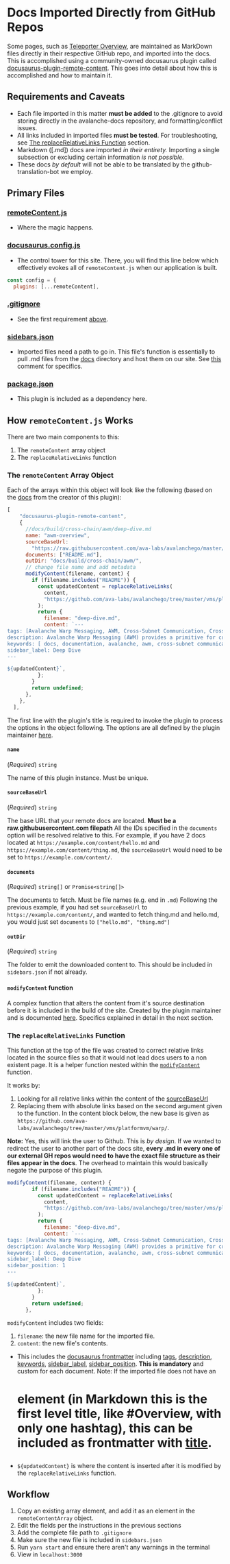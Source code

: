 # Docs Imported Directly from GitHub Repos

Some pages, such as
[Teleporter Overview](https://docs.avax.network/build/cross-chain/teleporter/overview),
are maintained as MarkDown files directly in their respective GitHub repo, and imported into the docs.
This is accomplished using a community-owned docusaurus plugin called [docusaurus-plugin-remote-content](https://github.com/rdilweb/docusaurus-plugin-remote-content?tab=readme-ov-file#docusaurus-plugin-remote-content). This goes into detail about how this is accomplished and how to maintain it.

## Requirements and Caveats

- Each file imported in this matter **must be added** to the .gitignore to avoid storing directly in the avalanche-docs repository, and formatting/conflict issues.
- All links included in imported files **must be tested**. For troubleshooting, see [The replaceRelativeLinks Function](#the-replacerelativelinks-function) section.
- Markdown ([.md]) docs are imported _in their entirety._ Importing a single subsection or excluding certain information _is not possible._
- These docs _by default_ will not be able to be translated by the github-translation-bot we employ.

## Primary Files

### [remoteContent.js](configs/remoteContent.js)

- Where the magic happens.

### [docusaurus.config.js](/docusaurus.config.js)

- The control tower for this site. There, you will find this line below which effectively evokes all of `remoteContent.js` when our application is built.

```js
const config = {
  plugins: [...remoteContent],
```

### [.gitignore](/.gitignore)

- See the first requirement [above](#requirements-and-caveats).

### [sidebars.json](/sidebars.json)

- Imported files need a path to go in. This file's function is essentially to pull .md files from the [docs](/docs) directory and host them on our site. See [this](#outdir) comment for specifics.

### [package.json](/package.json)

- This plugin is included as a dependency here.

## How `remoteContent.js` Works

There are two main components to this:

1. The `remoteContent` array object
2. The `replaceRelativeLinks` function

### The `remoteContent` Array Object

Each of the arrays within this object will look like the following (based on the [docs](https://github.com/rdilweb/docusaurus-plugin-remote-content?tab=readme-ov-file#alright-so-how-do-i-use-this) from the creator of this plugin):

```js
[
    "docusaurus-plugin-remote-content",
    {
      //docs/build/cross-chain/awm/deep-dive.md
      name: "awm-overview",
      sourceBaseUrl:
        "https://raw.githubusercontent.com/ava-labs/avalanchego/master/vms/platformvm/warp/",
      documents: ["README.md"],
      outDir: "docs/build/cross-chain/awm/",
      // change file name and add metadata
      modifyContent(filename, content) {
        if (filename.includes("README")) {
          const updatedContent = replaceRelativeLinks(
            content,
            "https://github.com/ava-labs/avalanchego/tree/master/vms/platformvm/warp/"
          );
          return {
            filename: "deep-dive.md",
            content: `---
tags: [Avalanche Warp Messaging, AWM, Cross-Subnet Communication, Cross-Chain Communication]
description: Avalanche Warp Messaging (AWM) provides a primitive for cross-subnet communication on the Avalanche Network.
keywords: [ docs, documentation, avalanche, awm, cross-subnet communication, cross-chain, cross-chain communication ]
sidebar_label: Deep Dive
---

${updatedContent}`,
          };
        }
        return undefined;
      },
    },
  ],
```

The first line with the plugin's title is required to invoke the plugin to process the options in the object following. The options are all defined by the plugin maintainer [here](https://github.com/rdilweb/docusaurus-plugin-remote-content?tab=readme-ov-file#options).

#### `name`

(_Required_) `string`

The name of this plugin instance. Must be unique.

#### `sourceBaseUrl`

(_Required_) `string`

The base URL that your remote docs are located. **Must be a raw.githubusercontent.com filepath**
All the IDs specified in the `documents` option will be resolved relative to this.
For example, if you have 2 docs located at `https://example.com/content/hello.md` and `https://example.com/content/thing.md`,
the `sourceBaseUrl` would need to be set to `https://example.com/content/`.

#### `documents`

(_Required_) `string[]` or `Promise<string[]>`

The documents to fetch. Must be file names (e.g. end in `.md`)
Following the previous example, if you had set `sourceBaseUrl` to `https://example.com/content/`,
and wanted to fetch thing.md and hello.md, you would just set `documents` to `["hello.md", "thing.md"]`

#### `outDir`

(_Required_) `string`

The folder to emit the downloaded content to. This should be included in `sidebars.json` if not already.

#### `modifyContent` function

A complex function that alters the content from it's source destination before it is included in the build of the site. Created by the plugin maintainer and is documented [here](https://github.com/rdilweb/docusaurus-plugin-remote-content?tab=readme-ov-file#modifycontent). Specifics explained in detail in the next section.

### The `replaceRelativeLinks` Function

This function at the top of the file was created to correct relative links located in the source files so that it would not lead docs users to a non existent page. It is a helper function nested within the [`modifyContent`](https://github.com/rdilweb/docusaurus-plugin-remote-content?tab=readme-ov-file#modifycontent) function.

It works by:

1. Looking for all relative links within the content of the [sourceBaseUrl](#sourcebaseurl)
2. Replacing them with absolute links based on the second argument given to the function. In the content block below, the new base is given as `https://github.com/ava-labs/avalanchego/tree/master/vms/platformvm/warp/`.

**Note:** Yes, this will link the user to Github. This is _by design_. If we wanted to redirect the user to another part of the docs site,
**every .md in every one of our external GH repos would need to have the exact file structure as their files appear in the docs**.
The overhead to maintain this would basically negate the purpose of this plugin.

```js
modifyContent(filename, content) {
        if (filename.includes("README")) {
          const updatedContent = replaceRelativeLinks(
            content,
            "https://github.com/ava-labs/avalanchego/tree/master/vms/platformvm/warp/"
          );
          return {
            filename: "deep-dive.md",
            content: `---
tags: [Avalanche Warp Messaging, AWM, Cross-Subnet Communication, Cross-Chain Communication]
description: Avalanche Warp Messaging (AWM) provides a primitive for cross-subnet communication on the Avalanche Network.
keywords: [ docs, documentation, avalanche, awm, cross-subnet communication, cross-chain, cross-chain communication ]
sidebar_label: Deep Dive
sidebar_position: 1
---

${updatedContent}`,
          };
        }
        return undefined;
      },
```

`modifyContent` includes two fields:

1. `filename`: the new file name for the imported file.
2. `content`: the new file's contents.

- This includes the [docusaurus frontmatter](https://docusaurus.io/docs/api/plugins/@docusaurus/plugin-content-docs#markdown-front-matter) including
  [tags](https://docusaurus.io/docs/api/plugins/@docusaurus/plugin-content-docs#tags),
  [description](https://docusaurus.io/docs/api/plugins/@docusaurus/plugin-content-docs#description),
  [keywords](https://docusaurus.io/docs/api/plugins/@docusaurus/plugin-content-docs#keywords),
  [sidebar_label](https://docusaurus.io/docs/api/plugins/@docusaurus/plugin-content-docs#sidebar_label),
  [sidebar_position](https://docusaurus.io/docs/api/plugins/@docusaurus/plugin-content-docs#sidebar_position).
  **This is mandatory** and custom for each document.
  Note: If the imported file does not have an <h1> element (in Markdown this is the first level title, like #Overview, with only one hashtag), this can be included as frontmatter with [title](https://docusaurus.io/docs/api/plugins/@docusaurus/plugin-content-docs#title).

- `${updatedContent}` is where the content is inserted after it is modified by the `replaceRelativeLinks` function.

## Workflow

1. Copy an existing array element, and add it as an element in the `remoteContentArray` object.
2. Edit the fields per the instructions in the previous sections
3. Add the complete file path to `.gitignore`
4. Make sure the new file is included in `sidebars.json`
5. Run `yarn start` and ensure there aren't any warnings in the terminal
6. View in `localhost:3000`
